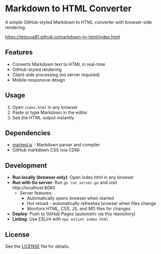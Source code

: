 # Markdown to HTML Converter

A simple GitHub-styled Markdown to HTML converter with browser-side rendering.

https://tetsuya81.github.io/markdown-to-html/index.html


## Features

- Converts Markdown text to HTML in real-time
- GitHub-styled rendering
- Client-side processing (no server required)
- Mobile-responsive design

## Usage

1. Open `index.html` in any browser
2. Paste or type Markdown in the editor
3. See the HTML output instantly

## Dependencies

- [marked.js](https://marked.js.org/) - Markdown parser and compiler
- GitHub markdown CSS (via CDN)

## Development

- **Run locally (browser only)**: Open index.html in any browser
- **Run with Go server**: Run `go run server.go` and visit http://localhost:8080
  - Server features:
    - Automatically opens browser when started
    - Hot reload - automatically refreshes browser when files change
    - Monitors HTML, CSS, JS, and MD files for changes
- **Deploy**: Push to GitHub Pages (automatic via this repository)
- **Linting**: Use ESLint with `npx eslint index.html`

## License

See the [LICENSE](LICENSE) file for details.
